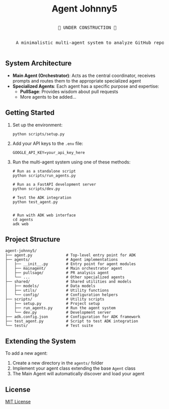 # <div align="center">Agent Johnny5</div>

<pre>
<div align="center">
    🚧 UNDER CONSTRUCTION 🚧  
</div>
<div align="center">
    A minimalistic multi-agent system to analyze GitHub repositories using Google ADK and GitHub MCP.
</div>
</pre>



## System Architecture

-   **Main Agent (Orchestrator)**: Acts as the central coordinator, receives prompts and routes them to the appropriate specialized agent
-   **Specialized Agents**: Each agent has a specific purpose and expertise:
    -   **PullSage**: Provides wisdom about pull requests
    -   More agents to be added...

## Getting Started

1. Set up the environment:

    ```
    python scripts/setup.py
    ```

2. Add your API keys to the `.env` file:

    ```
    GOOGLE_API_KEY=your_api_key_here
    ```

3. Run the multi-agent system using one of these methods:

    ```
    # Run as a standalone script
    python scripts/run_agents.py

    # Run as a FastAPI development server
    python scripts/dev.py

    # Test the ADK integration
    python test_agent.py


    # Run with ADK web interface
    cd agents
    adk web
    ```

## Project Structure

```
agent-johnny5/
├── agent.py               # Top-level entry point for ADK
├── agents/                # Agent implementations
│   ├── __init__.py        # Entry point for agent modules
│   ├── mainagent/         # Main orchestrator agent
│   ├── pullsage/          # PR analysis agent
│   └── ...                # Other specialized agents
├── shared/                # Shared utilities and models
│   ├── models/            # Data models
│   ├── utils/             # Utility functions
│   └── config/            # Configuration helpers
├── scripts/               # Utility scripts
│   ├── setup.py           # Project setup
│   ├── run_agents.py      # Run the agent system
│   └── dev.py             # Development server
├── adk.config.json        # Configuration for ADK framework
├── test_agent.py          # Script to test ADK integration
└── tests/                 # Test suite
```

## Extending the System

To add a new agent:

1. Create a new directory in the `agents/` folder
2. Implement your agent class extending the base `Agent` class
3. The Main Agent will automatically discover and load your agent

## License

[MIT License](LICENSE)
